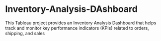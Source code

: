 # Inventory-Analysis-DAshboard
This Tableau project provides an Inventory Analysis Dashboard that helps track and monitor key performance indicators (KPIs) related to orders, shipping, and sales
